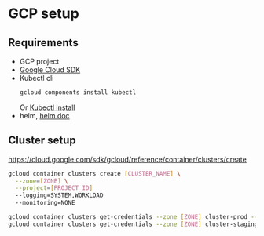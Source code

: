 # GCP setup


## Requirements

- GCP project
- [Google Cloud SDK](https://cloud.google.com/sdk/docs/quickstart-debian-ubuntu)
- Kubectl cli
    ```sh
    gcloud components install kubectl
    ```
    Or [Kubectl install](https://kubernetes.io/docs/tasks/tools/install-kubectl/)
- helm, [helm doc](https://helm.sh/docs/using_helm/)

## Cluster setup

https://cloud.google.com/sdk/gcloud/reference/container/clusters/create

```sh
gcloud container clusters create [CLUSTER_NAME] \
  --zone=[ZONE] \
  --project=[PROJECT_ID]
  --logging=SYSTEM,WORKLOAD
  --monitoring=NONE
```


```sh
gcloud container clusters get-credentials --zone [ZONE] cluster-prod --project [PROJECT_ID]>
gcloud container clusters get-credentials --zone [ZONE] cluster-staging --project [PROJECT_ID]>
```
